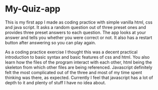 # My-Quiz-app
This is my first app I made as coding practice with simple vanilla html, css and java script. It asks a random question out of three preset ones and provides three preset answers to each question. The app looks at your answer and tells you whether you were correct or not. It also has a restart button after answering so you can play again.

As a coding practice exercise I thought this was a decent practical introduction to basic syntax and basic features of css and html. You also learn how the files of the program interact with each other, html being the skeleton from which other files are being referenced. Javascript definitely felt the most complicated out of the three and most of my time spent thinking was there, as expected. Currently I feel that javascript has a lot of depth to it and plenty of stuff I have no idea about.
